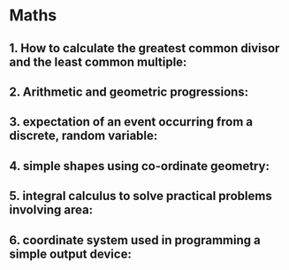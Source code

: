 # Maths
## 1. How to calculate the greatest common divisor and the least common multiple:

## 2. Arithmetic and geometric progressions:

## 3. expectation of an event occurring from a discrete, random variable:

## 4. simple shapes using co-ordinate geometry:

## 5. integral calculus to solve practical problems involving area:

## 6. coordinate system used in programming a simple output device:
